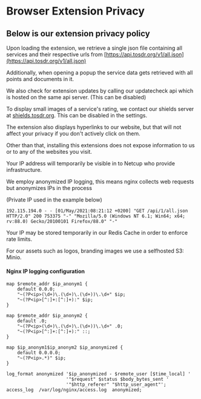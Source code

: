 # Browser Extension Privacy

## Below is our extension privacy policy <a href="#browserextensionprivacy-belowisourextensionprivacypolicy" id="browserextensionprivacy-belowisourextensionprivacypolicy"></a>

Upon loading the extension, we retrieve a single json file containing all services and their respective urls from [https://api.tosdr.org/v1/all.json](https://api.tosdr.org/v1/all.json)

Additionally, when opening a popup the service data gets retrieved with all points and documents in it.

We also check for extension updates by calling our updatecheck api which is hosted on the same api server. (This can be disabled)

To display small images of a service's rating, we contact our shields server at [shields.tosdr.org](http://shields.tosdr.org). This can be disabled in the settings.

The extension also displays hyperlinks to our website, but that will not affect your privacy if you don't actively click on them.

Other than that, installing this extensions does not expose information to us or to any of the websites you visit.

Your IP address will temporarily be visible in to Netcup who provide infrastructure.

We employ anonymized IP logging, this means nginx collects web requests but anonymizes IPs in the process

(Private IP used in the example below)

```
192.115.194.0 - - [01/May/2021:08:21:12 +0200] "GET /api/1/all.json HTTP/2.0" 200 753375 "-" "Mozilla/5.0 (Windows NT 6.1; Win64; x64; rv:88.0) Gecko/20100101 Firefox/88.0" "-"
```

Your IP may be stored temporarily in our Redis Cache in order to enforce rate limits.

For our assets such as logos, branding images we use a selfhosted S3: Minio.

#### Nginx IP logging configuration <a href="#browserextensionprivacy-nginxiploggingconfiguration" id="browserextensionprivacy-nginxiploggingconfiguration"></a>

```
map $remote_addr $ip_anonym1 {
    default 0.0.0;
    "~(?P<ip>(\d+)\.(\d+)\.(\d+))\.\d+" $ip;
    "~(?P<ip>[^:]+:[^:]+):" $ip;
}

map $remote_addr $ip_anonym2 {
    default .0;
    "~(?P<ip>(\d+)\.(\d+)\.(\d+))\.\d+" .0;
    "~(?P<ip>[^:]+:[^:]+):" ::;
}

map $ip_anonym1$ip_anonym2 $ip_anonymized {
    default 0.0.0.0;
    "~(?P<ip>.*)" $ip;
}

log_format anonymized '$ip_anonymized - $remote_user [$time_local] ' 
                      '"$request" $status $body_bytes_sent ' 
                      '"$http_referer" "$http_user_agent"';
access_log  /var/log/nginx/access.log  anonymized;
```
